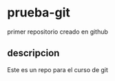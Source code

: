 # prueba-git
primer repositorio creado en github

## descripcion
Este es un repo para el curso de git
